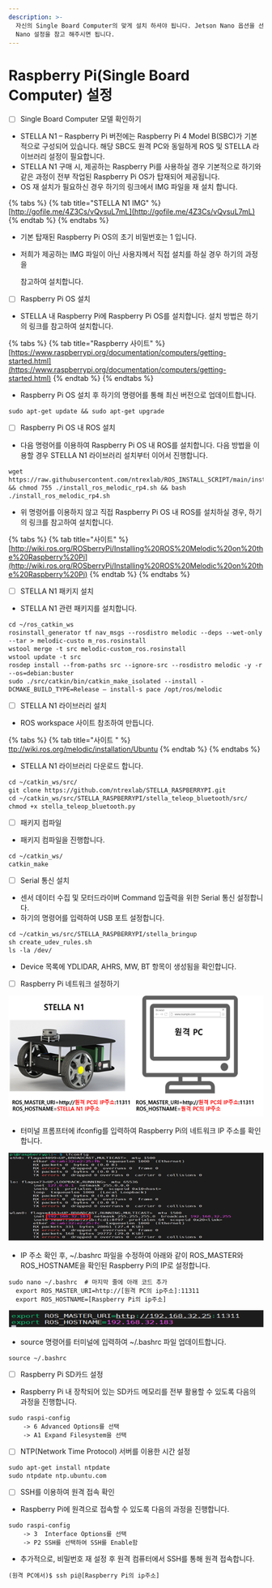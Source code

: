 ```yaml
---
description: >-
  자신의 Single Board Computer의 맞게 설치 하셔야 됩니다. Jetson Nano 옵션을 선택하셨으면 밑에 Jetson
  Nano 설정을 참고 해주시면 됩니다.
---
```


# Raspberry Pi\(Single Board Computer\) 설정

* [ ] Single Board Computer 모델 확인하기
* STELLA N1 – Raspberry Pi 버전에는 Raspberry Pi 4 Model B\(SBC\)가 기본적으로 구성되어 있습니다. 해당 SBC도 원격 PC와 동일하게 ROS 및 STELLA 라이브러리 설정이 필요합니다.
* STELLA N1 구매 시, 제공하는 Raspberry Pi를 사용하실 경우 기본적으로 하기와 같은 과정이 전부 작업된 Raspberry Pi OS가 탑재되어 제공됩니다.
* OS 재 설치가 필요하신 경우 하기의 링크에서 IMG 파일을 재 설치 합니다.

{% tabs %}
{% tab title="STELLA N1 IMG" %}
[http://gofile.me/4Z3Cs/vQvsuL7mL](http://gofile.me/4Z3Cs/vQvsuL7mL)
{% endtab %}
{% endtabs %}

* 기본 탑재된 Raspberry Pi OS의 초기 비밀번호는 1 입니다.
* 저희가 제공하는 IMG 파일이 아닌 사용자께서 직접 설치를 하실 경우 하기의 과정을

   참고하여 설치합니다.



* [ ] Raspberry Pi OS 설치
* STELLA 내 Raspberry Pi에 Raspberry Pi OS를 설치합니다. 설치 방법은 하기의 링크를 참고하여 설치합니다.

{% tabs %}
{% tab title="Raspberry 사이트" %}
[https://www.raspberrypi.org/documentation/computers/getting-started.html](https://www.raspberrypi.org/documentation/computers/getting-started.html)
{% endtab %}
{% endtabs %}

* Raspberry Pi OS 설치 후 하기의 명령어를 통해 최신 버전으로 업데이트합니다.

```text
sudo apt-get update && sudo apt-get upgrade
```

* [ ] Raspberry Pi OS 내 ROS 설치
* 다음 명령어를 이용하여 Raspberry Pi OS 내 ROS를 설치합니다. 다음 방법을 이용할 경우 STELLA N1 라이브러리 설치부터  이어서 진행합니다.

```text
wget https://raw.githubusercontent.com/ntrexlab/ROS_INSTALL_SCRIPT/main/install_ros_melodic_rp4.sh && chmod 755 ./install_ros_melodic_rp4.sh && bash ./install_ros_melodic_rp4.sh
```

* 위 명령어를 이용하지 않고 직접 Raspberry Pi OS 내 ROS를 설치하실 경우, 하기의 링크를 참고하여 설치합니다.

{% tabs %}
{% tab title="사이트" %}
[http://wiki.ros.org/ROSberryPi/Installing%20ROS%20Melodic%20on%20the%20Raspberry%20Pi](http://wiki.ros.org/ROSberryPi/Installing%20ROS%20Melodic%20on%20the%20Raspberry%20Pi)
{% endtab %}
{% endtabs %}

* [ ] STELLA N1 패키지 설치
* STELLA N1 관련 패키지를 설치합니다.

```text
cd ~/ros_catkin_ws
rosinstall_generator tf nav_msgs --rosdistro melodic --deps --wet-only --tar > melodic-custo m_ros.rosinstall
wstool merge -t src melodic-custom_ros.rosinstall
wstool update -t src
rosdep install --from-paths src --ignore-src --rosdistro melodic -y -r --os=debian:buster
sudo ./src/catkin/bin/catkin_make_isolated --install -DCMAKE_BUILD_TYPE=Release — install-s pace /opt/ros/melodic
```

* [ ] STELLA N1 라이브러리 설치
* ROS workspace 사이트 참조하여 만듭니다.

{% tabs %}
{% tab title="사이트 " %}
[ttp://wiki.ros.org/melodic/installation/Ubuntu](http://wiki.ros.org/melodic/installation/Ubuntu)
{% endtab %}
{% endtabs %}

*  STELLA N1 라이브러리 다운로드 합니다.

```text
cd ~/catkin_ws/src/
git clone https://github.com/ntrexlab/STELLA_RASPBERRYPI.git
cd ~/catkin_ws/src/STELLA_RASPBERRYPI/stella_teleop_bluetooth/src/
chmod +x stella_teleop_bluetooth.py
```

* [ ] 패키지 컴파일
* 패키지 컴파일을 진행합니다.

```text
cd ~/catkin_ws/
catkin_make
```

* [ ] Serial 통신 설치
* 센서 데이터 수집 및 모터드라이버 Command 입출력을 위한 Serial 통신 설정합니다.
* 하기의 명령어를 입력하여 USB 포트 설정합니다.

```text
cd ~/catkin_ws/src/STELLA_RASPBERRYPI/stella_bringup
sh create_udev_rules.sh
ls -la /dev/ 
```

* Device 목록에 YDLIDAR, AHRS, MW, BT 항목이 생성됨을 확인합니다.



* [ ] Raspberry Pi 네트워크 설정하기

![ ](../../.gitbook/assets/015%20%281%29.png)

* 터미널 프롬프터에 ifconfig를 입력하여 Raspberry Pi의 네트워크 IP 주소를 확인합니다.

![ ](../../.gitbook/assets/018.png)

* IP 주소 확인 후, ~/.bashrc 파일을 수정하여 아래와 같이 ROS\_MASTER와 ROS\_HOSTNAME을 확인된 Raspberry Pi의 IP로 설정합니다.

```text
sudo nano ~/.bashrc  # 마지막 줄에 아래 코드 추가
  export ROS_MASTER_URI=http://[원격 PC의 ip주소]:11311
  export ROS_HOSTNAME=[Raspberry Pi의 ip주소]
```

![ ](../../.gitbook/assets/019.png)

* source 명령어를 터미널에 입력하여 ~/.bashrc 파일 업데이트합니다.

```text
source ~/.bashrc
```

* [ ] Raspberry Pi SD카드 설정
* Raspberry Pi 내 장착되어 있는 SD카드 메모리를 전부 활용할 수 있도록 다음의 과정을 진행합니다.

```text
sudo raspi-config
    -> 6 Advanced Options를 선택
    -> A1 Expand Filesystem을 선택
```

* [ ] NTP\(Network Time Protocol\) 서버를 이용한 시간 설정

```text
sudo apt-get install ntpdate
sudo ntpdate ntp.ubuntu.com
```

* [ ] SSH를 이용하여 원격 접속 확인
* Raspberry Pi에 원격으로 접속할 수 있도록 다음의 과정을 진행합니다.

```text
sudo raspi-config
    -> 3  Interface Options를 선택
    -> P2 SSH를 선택하여 SSH를 Enable함
```

* 추가적으로, 비밀번호 재 설정 후 원격 컴퓨터에서 SSH를 통해 원격 접속합니다.

```text
(원격 PC에서)$ ssh pi@[Raspberry Pi의 ip주소]
```





















